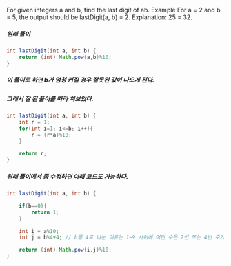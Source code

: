 For given integers a and b, find the last digit of ab.
Example
For a = 2 and b = 5, the output should be
lastDigit(a, b) = 2.
Explanation: 25 = 32.
##### 원래 풀이
```java
int lastDigit(int a, int b) {
    return (int) Math.pow(a,b)%10;
}
```
##### 이 풀이로 하면 b가 엄청 커질 경우 잘못된 값이 나오게 된다.
##### 그래서 잘 된 풀이를 따라 쳐보았다.
```java
int lastDigit(int a, int b) {
    int r = 1;
    for(int i=1; i<=b; i++){
        r = (r*a)%10;
    }

    return r;
}
```

##### 원래 풀이에서 좀 수정하면 아래 코드도 가능하다.
```java
int lastDigit(int a, int b) {

    if(b==0){
        return 1;
    }

    int i = a%10;
    int j = b%4+4; // b를 4로 나눈 이유는 1~9 사이에 어떤 수든 2번 또는 4번 주기로 같은 숫자가 나타난다.

    return (int) Math.pow(i,j)%10;
}
```
